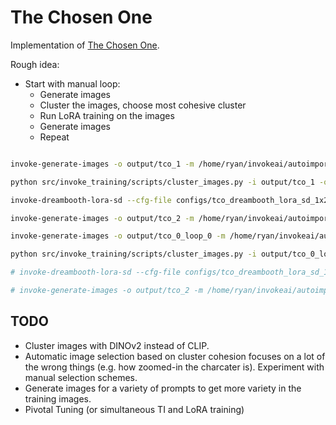 # The Chosen One

Implementation of [The Chosen One](https://omriavrahami.com/the-chosen-one/).

Rough idea:

- Start with manual loop:
    - Generate images
    - Cluster the images, choose most cohesive cluster
    - Run LoRA training on the images
    - Generate images
    - Repeat

```bash

invoke-generate-images -o output/tco_1 -m /home/ryan/invokeai/autoimport/main/realisticVisionV51_v51VAE.safetensors --sd-version SD -p "A photo of a 50 years old man with curly hair" -n 128 --height 512 --width 512

python src/invoke_training/scripts/cluster_images.py -i output/tco_1 -o output/tco_cluster_1 -m /home/ryan/invokeai/models/any/clip_vision/ip_adapter_sd_image_encoder

invoke-dreambooth-lora-sd --cfg-file configs/tco_dreambooth_lora_sd_1x24gb.yaml

invoke-generate-images -o output/tco_2 -m /home/ryan/invokeai/autoimport/main/realisticVisionV51_v51VAE.safetensors -l "output/tco_training_1/1701374755.4400811/checkpoint_epoch-00000010.safetensors" --sd-version SD -p "A photo of a 50 years old man with curly hair" -n 128 --height 512 --width 512
```

```bash
invoke-generate-images -o output/tco_0_loop_0 -m /home/ryan/invokeai/autoimport/main/juggernautXL_version2.safetensors --sd-version SDXL -p "a cute mink with a brown jacket and red pants" -n 128 --height 1024 --width 1024

python src/invoke_training/scripts/cluster_images.py -i output/tco_0_loop_0 -o output/tco_0_loop_0_cluster -m /home/ryan/invokeai/models/any/clip_vision/ip_adapter_sd_image_encoder

# invoke-dreambooth-lora-sd --cfg-file configs/tco_dreambooth_lora_sd_1x24gb.yaml

# invoke-generate-images -o output/tco_2 -m /home/ryan/invokeai/autoimport/main/realisticVisionV51_v51VAE.safetensors -l "output/tco_training_1/1701374755.4400811/checkpoint_epoch-00000010.safetensors" --sd-version SD -p "A photo of a 50 years old man with curly hair" -n 128 --height 512 --width 512
```

## TODO

- Cluster images with DINOv2 instead of CLIP.
- Automatic image selection based on cluster cohesion focuses on a lot of the wrong things (e.g. how zoomed-in the charcater is). Experiment with manual selection schemes.
- Generate images for a variety of prompts to get more variety in the training images.
- Pivotal Tuning (or simultaneous TI and LoRA training)
